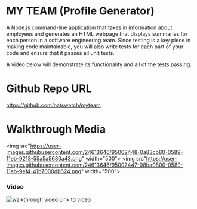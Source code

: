 # MY TEAM (Profile Generator)

A Node.js command-line application that takes in information about employees and generates an HTML webpage that displays summaries for each person in a software engineering team. Since testing is a key piece in making code maintainable, you will also write tests for each part of your code and ensure that it passes all unit tests.

A video below will demonstrate its functionality and all of the tests passing. 


# Github Repo URL
https://github.com/natswatch/myteam

# Walkthrough Media
<img src"https://user-images.githubusercontent.com/24613646/95002448-0a83cb80-0589-11eb-9213-55a5a5680a43.png" width="500">
<img src"https://user-images.githubusercontent.com/24613646/95002447-08ba0800-0589-11eb-9ef4-41b7000db624.png" width="500">

### Video
[![walkthrough video](https://img.youtu.be/vi/tugDltGyq20/0.jpg)](https://youtu.be/tugDltGyq20)
[Link to video](https://youtu.be/tugDltGyq20)
